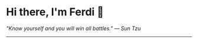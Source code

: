 <h1>Hi there, I'm Ferdi 👋</h1>

<p><em>
  "Know yourself and you will win all battles." — Sun Tzu
</em></p>

---
